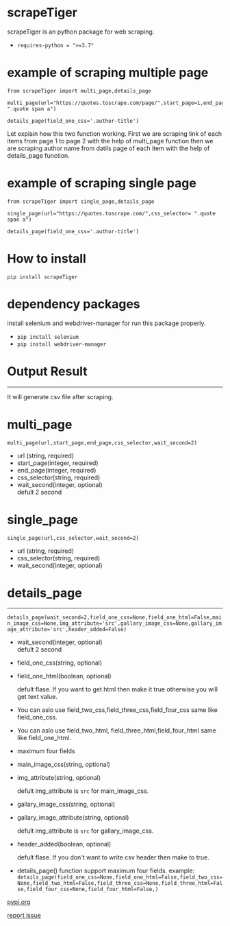 # scrapeTiger

scrapeTiger is an python package for web scraping. 

* `requires-python = ">=3.7"`

# example of scraping multiple page
```
from scrapeTiger import multi_page,details_page

multi_page(url="https://quotes.toscrape.com/page/",start_page=1,end_page=3,css_selector= ".quote span a")

details_page(field_one_css='.author-title')
```

Let explain how this two function working. First we are scraping link of each items from page 1 to page 2 with the help of multi_page function then we are scraping author name from datils page of each item with the help of details_page function.  

# example of scraping single page
```
from scrapeTiger import single_page,details_page

single_page(url="https://quotes.toscrape.com/",css_selector= ".quote span a")

details_page(field_one_css='.author-title')
```

# How to install

`pip install scrapeTiger`

# dependency packages
install selenium and webdriver-manager for run this package properly.

* `pip install selenium`
* `pip install webdriver-manager`

# Output Result
___

It will generate csv file after scraping.

# multi_page 

`multi_page(url,start_page,end_page,css_selector,wait_second=2)`
* url (string, required)
* start_page(integer, required) 
* end_page(integer, required)
* css_selector(string, required)
* wait_second(integer, optional)  
defult 2 second


# single_page
 `single_page(url,css_selector,wait_second=2)`

* url (string, required)
* css_selector(string, required)
* wait_second(integer, optional)


# details_page
___
 `
 details_page(wait_second=2,field_one_css=None,field_one_html=False,main_image_css=None,img_attribute='src',gallary_image_css=None,gallary_image_attribute='src',header_added=False)
 `

 * wait_second(integer, optional)  
 defult 2 second
  
 * field_one_css(string, optional)
 * field_one_html(boolean, optional)
  
   defult flase. If you want to get html then make it true otherwise you will get text value.
* You can aslo use field_two_css,field_three_css,field_four_css same like field_one_css.

* You can aslo use field_two_html, field_three_html,field_four_html same like field_one_html.

* maximum four fields 

* main_image_css(string, optional)

* img_attribute(string, optional)
  
  defult img_attribute is `src` for main_image_css. 

* gallary_image_css(string, optional)

* gallary_image_attribute(string, optional)

   defult img_attribute is `src` for gallary_image_css. 

* header_added(boolean, optional)

  defult flase. If you don't want to write csv header then make to true.

* details_page() function support maximum four fields.
 example: `details_page(field_one_css=None,field_one_html=False,field_two_css=None,field_two_html=False,field_three_css=None,field_three_html=False,field_four_css=None,field_four_html=False,)`





[pypi.org](https://pypi.org/project/scrapeTiger/1.0.4/)

[report issue](https://github.com/MDFARHYN/scrapeTiger/issues)







